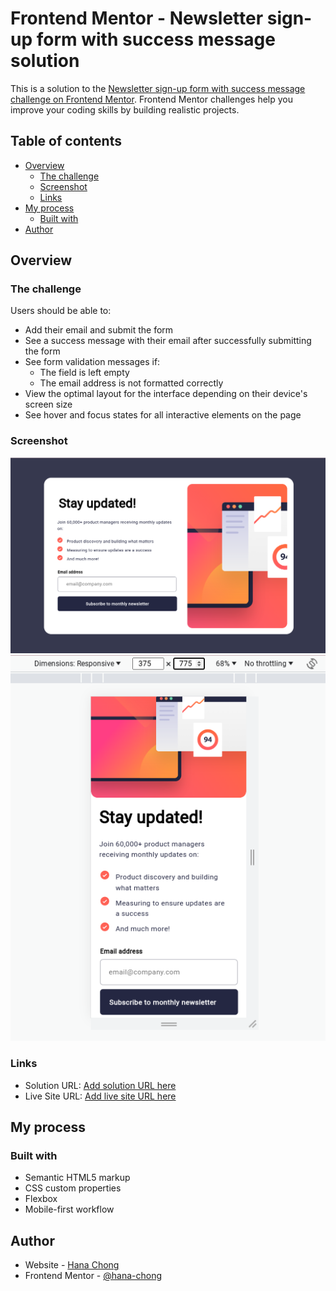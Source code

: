 # Frontend Mentor - Newsletter sign-up form with success message solution

This is a solution to the [Newsletter sign-up form with success message challenge on Frontend Mentor](https://www.frontendmentor.io/challenges/newsletter-signup-form-with-success-message-3FC1AZbNrv). Frontend Mentor challenges help you improve your coding skills by building realistic projects. 

## Table of contents

- [Overview](#overview)
  - [The challenge](#the-challenge)
  - [Screenshot](#screenshot)
  - [Links](#links)
- [My process](#my-process)
  - [Built with](#built-with)
- [Author](#author)

## Overview

### The challenge

Users should be able to:

- Add their email and submit the form
- See a success message with their email after successfully submitting the form
- See form validation messages if:
  - The field is left empty
  - The email address is not formatted correctly
- View the optimal layout for the interface depending on their device's screen size
- See hover and focus states for all interactive elements on the page

### Screenshot

![](./assets/desktopview.png)
![](./assets/mobileview.png)

### Links

- Solution URL: [Add solution URL here](https://github.com/hana-chong/newsletter-sign-up-with-success-message-main)
- Live Site URL: [Add live site URL here](https://hana-chong.github.io/newsletter-sign-up-with-success-message-main/)

## My process

### Built with

- Semantic HTML5 markup
- CSS custom properties
- Flexbox
- Mobile-first workflow

## Author

- Website - [Hana Chong](https://www.github.com/hana-chong)
- Frontend Mentor - [@hana-chong](https://www.frontendmentor.io/profile/hana-chong)
